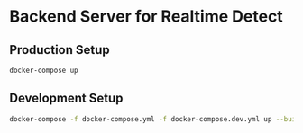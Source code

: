 # Backend Server for Realtime Detect

## Production Setup

```sh
docker-compose up
```

## Development Setup

```sh
docker-compose -f docker-compose.yml -f docker-compose.dev.yml up --build
```

